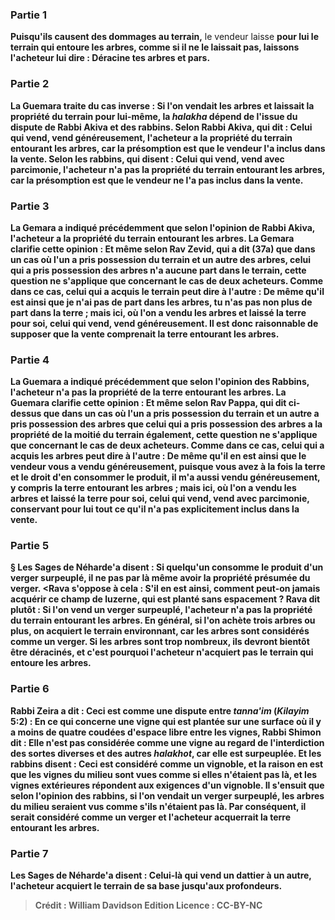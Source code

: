 
### Partie 1
<b>Puisqu'ils causent des dommages au terrain,</b> le vendeur laisse <b>pour lui le terrain qui entoure les arbres, <b>comme si</b> il ne le laissait <b>pas</b>, <b>laissons</b> l'acheteur lui <b>dire : Déracine tes arbres et pars.</b>

### Partie 2
La Guemara traite du cas inverse : Si l'on <b>vendait</b> les <b>arbres et laissait</b> la propriété du <b>terrain pour lui-même,</b> la <i>halakha</i> dépend de <b>l'issue</b> du <b>dispute de Rabbi Akiva et des rabbins. Selon Rabbi Akiva, qui dit : Celui qui vend, vend généreusement,</b> l'acheteur <b>a</b> la propriété du terrain entourant les arbres, car la présomption est que le vendeur l'a inclus dans la vente. <b>Selon les rabbins,</b> qui disent : Celui qui vend, vend avec parcimonie, l'acheteur <b>n'a pas</b> la propriété du terrain entourant les arbres, car la présomption est que le vendeur ne l'a pas inclus dans la vente.

### Partie 3
La Gemara a indiqué précédemment que <b>selon</b> l'opinion de <b>Rabbi Akiva,</b> l'acheteur <b>a</b> la propriété du terrain entourant les arbres. La Gemara clarifie cette opinion : <b>Et même selon Rav Zevid, qui a dit</b> (37a) que dans un cas où l'un a pris possession du terrain et un autre des arbres, celui qui a pris possession des arbres <b>n'a aucune</b> part dans le terrain, <b>cette question</b> ne s'applique que <b>concernant</b> le cas de <b>deux acheteurs. Comme</b> dans ce cas, celui qui a acquis le terrain peut <b>dire à</b> l'autre : <b>De même</b> qu'il est ainsi <b>que je n'ai pas</b> de part <b>dans</b> les <b>arbres, tu n'as pas non plus</b> de part <b>dans la terre ; mais ici,</b> où l'on a vendu les arbres et laissé la terre pour soi, <b>celui qui vend, vend généreusement.</b> Il est donc raisonnable de supposer que la vente comprenait la terre entourant les arbres.

### Partie 4
La Guemara a indiqué précédemment que <b>selon</b> l'opinion des <b>Rabbins,</b> l'acheteur n'a <b>pas</b> la propriété de la terre entourant les arbres. La Guemara clarifie cette opinion : <b>Et même selon Rav Pappa, qui dit</b> ci-dessus que dans un cas où l'un a pris possession du terrain et un autre a pris possession des arbres que celui qui a pris possession des arbres <b>a</b> la propriété de la moitié du terrain également, <b>cette question</b> ne s'applique que <b>concernant</b> le cas de <b>deux acheteurs. Comme</b> dans ce cas, celui qui a acquis les arbres peut <b>dire à</b> l'autre : <b>De même</b> qu'il en est ainsi <b>que le vendeur <b>vous a vendu généreusement,</b> puisque vous avez à la fois la terre et le droit d'en consommer le produit, il <b>m'a aussi vendu généreusement,</b> y compris la terre entourant les arbres ; <b>mais ici,</b> où l'on a vendu les arbres et laissé la terre pour soi, <b>celui qui vend, vend avec parcimonie,</b> conservant pour lui tout ce qu'il n'a pas explicitement inclus dans la vente.

### Partie 5
§ Les Sages <b>de Néharde'a disent : </b> Si quelqu'un <b>consomme</b> le produit d'un <b>verger surpeuplé</b>, <b>il</b> ne <b>pas</b> par là même <b>avoir la propriété présumée</b> du verger. <Rava s'oppose à cela : S'il en est ainsi, comment</b> peut-on jamais <b>acquérir ce champ de luzerne,</b> qui est planté sans espacement ? <b>Rava dit plutôt :</b> Si l'on <b>vend un verger surpeuplé</b>, l'acheteur n'a <b>pas</b> la propriété du <b>terrain</b> entourant les arbres. En général, si l'on achète trois arbres ou plus, on acquiert le terrain environnant, car les arbres sont considérés comme un verger. Si les arbres sont trop nombreux, ils devront bientôt être déracinés, et c'est pourquoi l'acheteur n'acquiert pas le terrain qui entoure les arbres.

### Partie 6
<b>Rabbi Zeira a dit :</b> Ceci est <b>comme</b> une dispute entre <b><i>tanna'im</i></b> (<i>Kilayim</i> 5:2) : En ce qui concerne <b>une vigne qui est plantée sur</b> une surface où il y a <b>moins de quatre coudées</b> d'espace libre entre les vignes, <b>Rabbi Shimon dit :</b> Elle n'est <b>pas</b> considérée comme <b>une vigne</b> au regard de l'interdiction des sortes diverses et des autres <i>halakhot</i>, car elle est surpeuplée. <b>Et les rabbins disent : Ceci est</b> considéré comme <b>un vignoble, et</b> la raison en est que <b>les vignes du milieu</b> sont <b>vues comme si</b> elles <b>n'étaient pas</b> là, et les vignes extérieures répondent aux exigences d'un vignoble. Il s'ensuit que selon l'opinion des rabbins, si l'on vendait un verger surpeuplé, les arbres du milieu seraient vus comme s'ils n'étaient pas là. Par conséquent, il serait considéré comme un verger et l'acheteur acquerrait la terre entourant les arbres.

### Partie 7
Les Sages <b>de Néharde'a disent : Celui-là qui vend un dattier à un autre,</b> l'acheteur <b>acquiert</b> le terrain <b>de sa base jusqu'aux profondeurs.</b>

>Crédit : William Davidson Edition
>Licence : CC-BY-NC